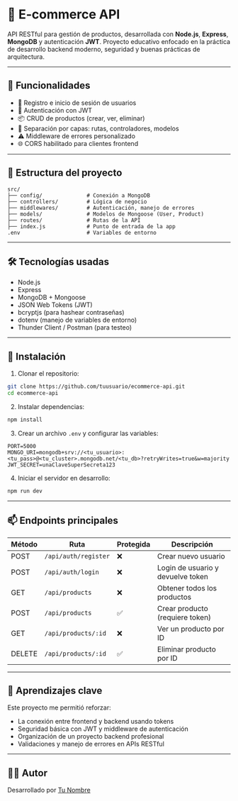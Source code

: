 # 🛒 E-commerce API

API RESTful para gestión de productos, desarrollada con **Node.js**, **Express**, **MongoDB** y autenticación **JWT**. Proyecto educativo enfocado en la práctica de desarrollo backend moderno, seguridad y buenas prácticas de arquitectura.

---

## 🚀 Funcionalidades

- 🔐 Registro e inicio de sesión de usuarios
- 🔑 Autenticación con JWT
- 📦 CRUD de productos (crear, ver, eliminar)
- 🧱 Separación por capas: rutas, controladores, modelos
- ⚠️ Middleware de errores personalizado
- 🌐 CORS habilitado para clientes frontend

---

## 📁 Estructura del proyecto

```
src/
├── config/              # Conexión a MongoDB
├── controllers/         # Lógica de negocio
├── middlewares/         # Autenticación, manejo de errores
├── models/              # Modelos de Mongoose (User, Product)
├── routes/              # Rutas de la API
├── index.js             # Punto de entrada de la app
.env                     # Variables de entorno
```

---

## 🛠️ Tecnologías usadas

- Node.js
- Express
- MongoDB + Mongoose
- JSON Web Tokens (JWT)
- bcryptjs (para hashear contraseñas)
- dotenv (manejo de variables de entorno)
- Thunder Client / Postman (para testeo)

---

## 🔧 Instalación

1. Clonar el repositorio:
```bash
git clone https://github.com/tuusuario/ecommerce-api.git
cd ecommerce-api
```

2. Instalar dependencias:
```bash
npm install
```

3. Crear un archivo `.env` y configurar las variables:

```env
PORT=5000
MONGO_URI=mongodb+srv://<tu_usuario>:<tu_pass>@<tu_cluster>.mongodb.net/<tu_db>?retryWrites=true&w=majority
JWT_SECRET=unaClaveSuperSecreta123
```

4. Iniciar el servidor en desarrollo:
```bash
npm run dev
```

---

## 📫 Endpoints principales

| Método | Ruta                | Protegida | Descripción                       |
|--------|---------------------|-----------|-----------------------------------|
| POST   | `/api/auth/register` | ❌        | Crear nuevo usuario               |
| POST   | `/api/auth/login`    | ❌        | Login de usuario y devuelve token |
| GET    | `/api/products`      | ❌        | Obtener todos los productos       |
| POST   | `/api/products`      | ✅        | Crear producto (requiere token)   |
| GET    | `/api/products/:id`  | ❌        | Ver un producto por ID            |
| DELETE | `/api/products/:id`  | ✅        | Eliminar producto por ID          |

---

## 🧠 Aprendizajes clave

Este proyecto me permitió reforzar:

- La conexión entre frontend y backend usando tokens
- Seguridad básica con JWT y middleware de autenticación
- Organización de un proyecto backend profesional
- Validaciones y manejo de errores en APIs RESTful

---

## 👨‍💻 Autor

Desarrollado por [Tu Nombre](https://www.linkedin.com/in/tuusuario)